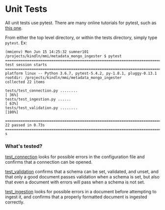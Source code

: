 # Unit Tests

All unit tests use pytest. There are many online tutorials for pytest, such as [this one](https://www.guru99.com/pytest-tutorial.html).


From either the top level directory, or within the tests directory, simply type `pytest`. Ex:
```
(mmienv) Mon Jun 15 14:25:32 sumner101 /projects/kindln/mmi/metadata_mongo_ingester $ pytest
=========================================================================================== test session starts ===========================================================================================
platform linux -- Python 3.6.7, pytest-5.4.2, py-1.8.1, pluggy-0.13.1
rootdir: /projects/kindln/mmi/metadata_mongo_ingester
collected 22 items

tests/test_connection.py ........                                                                                                                                                                   [ 36%]
tests/test_ingestion.py ......                                                                                                                                                                      [ 63%]
tests/test_validation.py ........                                                                                                                                                                   [100%]

=========================================================================================== 22 passed in 0.73s ============================================================================================
s
```

### What's tested?
[test_connection](https://github.com/TheJacksonLaboratory/metadata_mongo_ingester/blob/master/tests/test_connection.py) looks for possible errors in the configuration file and confirms that a connection can be opened.

[test_validation](https://github.com/TheJacksonLaboratory/metadata_mongo_ingester/blob/master/tests/test_validation.py) confirms that a schema can be set, validated, and unset, and that only a good document passes validation when a schema is set, but also that even a document with errors will pass when a schema is not set.

[test_ingestion](https://github.com/TheJacksonLaboratory/metadata_mongo_ingester/blob/master/tests/test_ingestion.py) looks for possible errors in a document before attempting to ingest it, and confirms that a properly formatted document is ingested correctly.

